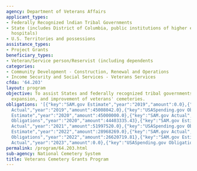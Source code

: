 ```yaml
---
agency: Department of Veterans Affairs
applicant_types:
- Federally Recognized lndian Tribal Governments
- State (includes District of Columbia, public institutions of higher education and
  hospitals)
- U.S. Territories and possessions
assistance_types:
- Project Grants
beneficiary_types:
- Veteran/Service person/Reservist (including dependents
categories:
- Community Development - Construction, Renewal and Operations
- Income Security and Social Services - Veterans Services
cfda: '64.203'
layout: program
objective: To assist States and federally recognized tribal governments in the establishment,
  expansion, and improvement of veterans' cemeteries.
obligations: '[{"key":"SAM.gov Estimate","year":"2019","amount":0.0},{"key":"SAM.gov
  Actual","year":"2019","amount":45008042.0},{"key":"USASpending.gov Obligations","year":"2019","amount":42868140.26},{"key":"SAM.gov
  Estimate","year":"2020","amount":45000000.0},{"key":"SAM.gov Actual","year":"2020","amount":0.0},{"key":"USASpending.gov
  Obligations","year":"2020","amount":44403335.43},{"key":"SAM.gov Estimate","year":"2021","amount":50000000.0},{"key":"SAM.gov
  Actual","year":"2021","amount":51997520.0},{"key":"USASpending.gov Obligations","year":"2021","amount":49131870.54},{"key":"SAM.gov
  Estimate","year":"2022","amount":28968269.0},{"key":"SAM.gov Actual","year":"2022","amount":28968269.0},{"key":"USASpending.gov
  Obligations","year":"2022","amount":26620719.81},{"key":"SAM.gov Estimate","year":"2023","amount":63430000.0},{"key":"SAM.gov
  Actual","year":"2023","amount":0.0},{"key":"USASpending.gov Obligations","year":"2023","amount":11461644.6}]'
permalink: /program/64.203.html
sub-agency: National Cemetery System
title: Veterans Cemetery Grants Program
---
```

